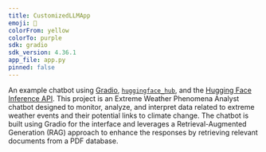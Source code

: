 ```yaml
---
title: CustomizedLLMApp
emoji: 💬
colorFrom: yellow
colorTo: purple
sdk: gradio
sdk_version: 4.36.1
app_file: app.py
pinned: false
---
```


An example chatbot using [Gradio](https://gradio.app), [`huggingface_hub`](https://huggingface.co/docs/huggingface_hub/v0.22.2/en/index), and the [Hugging Face Inference API](https://huggingface.co/docs/api-inference/index).
This project is an Extreme Weather Phenomena Analyst chatbot designed to monitor, analyze, and interpret data related to extreme weather events and their potential links to climate change. The chatbot is built using Gradio for the interface and leverages a Retrieval-Augmented Generation (RAG) approach to enhance the responses by retrieving relevant documents from a PDF database.
